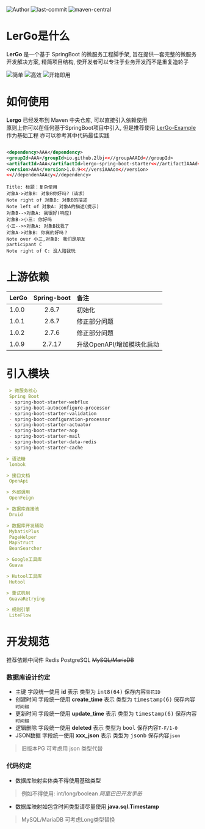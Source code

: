 ![Author](https://img.shields.io/badge/Author-hexLi-orange) ![last-commit](https://img.shields.io/github/last-commit/2lbj/lergo-spring-boot-starter) ![maven-central](https://img.shields.io/maven-central/v/io.github.2lbj/lergo-spring-boot-starter)

# LerGo是什么

**LerGo** 是一个基于 SpringBoot 的微服务工程脚手架, 旨在提供一套完整的微服务开发解决方案, 精简项目结构,
使开发者可以专注于业务开发而不是重复造轮子

![简单](https://img.shields.io/badge/%23-%E7%AE%80%E5%8D%95-4f8a7c)
![高效](https://img.shields.io/badge/%23-%E9%AB%98%E6%95%88-4f8a7c)
![开箱即用](https://img.shields.io/badge/%23-%E5%BC%80%E7%AE%B1%E5%8D%B3%E7%94%A8-4f8a7c)

# 如何使用

**Lergo** 已经发布到 Maven 中央仓库, 可以直接引入依赖使用  
原则上你可以在任何基于SpringBoot项目中引入, 但是推荐使用 [LerGo-Example]() 作为基础工程 亦可以参考其中代码最佳实践

```xml

<dependency>AAA</dependency>
<groupId>AAA</groupId>io.github.2lbj<<//groupAAAId<//groupId>
<artifactId>AAA</artifactId>lergo-spring-boot-starter<<//artifactIAAAd<//artifactId>
<version>AAA</version>1.0.9<<//versiAAAon<//version>
<<//dependenAAAcy<//dependency>
```

```sequence
Title: 标题：复杂使用
对象A->对象B: 对象B你好吗?（请求）
Note right of 对象B: 对象B的描述
Note left of 对象A: 对象A的描述(提示)
对象B-->对象A: 我很好(响应)
对象B->小三: 你好吗
小三-->>对象A: 对象B找我了
对象A->对象B: 你真的好吗？
Note over 小三,对象B: 我们是朋友
participant C
Note right of C: 没人陪我玩
```

# 上游依赖

| LerGo | Spring-boot | 备注                |
|:------|:-----------:|:------------------|
| 1.0.0 |    2.6.7    | 初始化               |
| 1.0.1 |    2.6.7    | 修正部分问题            |
| 1.0.2 |    2.7.6    | 修正部分问题            |
| 1.0.9 |   2.7.17    | 升级OpenAPI/增加模块化启动 |

# 引入模块

```markdown
 > 微服务核心
 Spring Boot
 - spring-boot-starter-webflux
 - spring-boot-autoconfigure-processor
 - spring-boot-starter-validation
 - spring-boot-configuration-processor
 - spring-boot-starter-actuator
 - spring-boot-starter-aop
 - spring-boot-starter-mail
 - spring-boot-starter-data-redis
 - spring-boot-starter-cache

> 语法糖
 lombok

> 接口文档
 OpenApi

> 外部调用
 OpenFeign

> 数据库连接池
 Druid

> 数据库开发辅助
 MybatisPlus
 PageHelper
 MapStruct
 BeanSearcher

> Google工具库
 Guava

> Hutool工具库
 Hutool

> 重试机制
 GuavaRetrying

> 规则引擎
 LiteFlow 
```

# 开发规范

推荐依赖中间件 Redis PostgreSQL ~~MySQL/MariaDB~~

### 数据库设计约定

* 主键 字段统一使用 **id** 表示 类型为 <kbd>int8(64)</kbd> 保存内容`雪花ID`
* 创建时间 字段统一使用 **create_time** 表示 类型为 <kbd>timestamp(6)</kbd> 保存内容`时间辍`
* 更新时间 字段统一使用 **update_time** 表示 类型为 <kbd>timestamp(6)</kbd> 保存内容`时间辍`
* 逻辑删除 字段统一使用 **deleted** 表示 类型为 <kbd>bool</kbd> 保存内容`T-F/1-0`
* JSON数据 字段统一使用 **xxx_json** 表示 类型为 <kbd>jsonb</kbd> 保存内容`json`

> 旧版本PG 可考虑用 json 类型代替

### 代码约定

* 数据库映射实体类不得使用基础类型

> 例如不得使用: int/long/boolean *阿里巴巴开发手册*

* 数据库映射如包含时间类型请尽量使用 **java.sql.Timestamp**

> MySQL/MariaDB 可考虑Long类型替换

